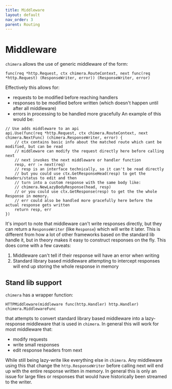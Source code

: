 ```yaml
---
title: Middleware
layout: default
nav_order: 3
parent: Routing
---
```


# Middleware
`chimera` allows the use of generic middleware of the form:
```golang
func(req *http.Request, ctx chimera.RouteContext, next func(req *http.Request) (ResponseWriter, error)) (ResponseWriter, error)
```
Effectively this allows for:
- requests to be modified before reaching handlers
- responses to be modified before written (which doesn't happen until after all middleware)
- errors in processing to be handled more gracefully
An example of this would be:
```golang
// Use adds middleware to an api
api.Use(func(req *http.Request, ctx chimera.RouteContext, next chimera.NextFunc) (chimera.ResponseWriter, error) {
    // ctx contains basic info about the matched route which cant be modified, but can be read
    // middleware can modify the request directly here before calling next
    // next invokes the next middleware or handler function
    resp, err := next(req)
    // resp is an interface technically, so it can't be read directly
    // but you could use ctx.GetResponseHead(resp) to get the headers/status to edit and then 
    // turn into a custom response with the same body like:
    // chimera.NewLazyBodyResponse(head, resp)
    // or you could use ctx.GetResponse(resp) to get the the whole Response in memory.
    // err could also be handled more gracefully here before the actual response gets written
    return resp, err
})
```
It's import to note that middleware can't write responses directly, but they can return a `ResponseWriter` (like `Response`) which will write it later. This is different from how a lot of other frameworks based on the standard lib handle it, but in theory makes it easy to construct responses on the fly. This does come with a few caveats:
1. Middleware can't tell if their response will have an error when writing
2. Standard library based middleware attempting to intercept responses will end up storing the whole response in memory

## Stand lib support
`chimera` has a wrapper function:
```golang
HTTPMiddleware(middleware func(http.Handler) http.Handler) chimera.MiddlewareFunc
```
that attempts to convert standard library based middleware into a lazy-response middleware that is used in `chimera`. In general this will work for most middleware that:
- modify requests
- write small responses
- edit response headers from next

While still being lazy-write like everything else in `chimera`. Any middleware using this that change the `http.ResponseWriter` before calling next will end up with the entire response written in memory. In general this is only an issue for large files or responses that would have historically been streamed to the writer.

